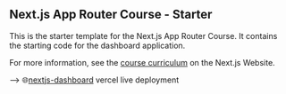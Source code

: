 ## Next.js App Router Course - Starter

This is the starter template for the Next.js App Router Course. It contains the starting code for the dashboard application.

For more information, see the [course curriculum](https://nextjs.org/learn) on the Next.js Website.

--> 🌐[nextjs-dashboard](https://nextjs-dashboard-hazel-five-71.vercel.app/) vercel live deployment
